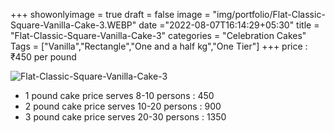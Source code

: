 +++
showonlyimage = true
draft = false
image = "img/portfolio/Flat-Classic-Square-Vanilla-Cake-3.WEBP"
date ="2022-08-07T16:14:29+05:30"
title = "Flat-Classic-Square-Vanilla-Cake-3"
categories = "Celebration Cakes"
Tags = ["Vanilla","Rectangle","One and a half kg","One Tier"]
+++
price : ₹450 per pound
<!--more-->
![Flat-Classic-Square-Vanilla-Cake-3](/img/portfolio/Flat-Classic-Square-Vanilla-Cake-3.WEBP)
* 1 pound cake price serves 8-10 persons : 450
* 2 pound cake price serves 10-20 persons : 900
* 3 pound cake price serves 20-30 persons : 1350
